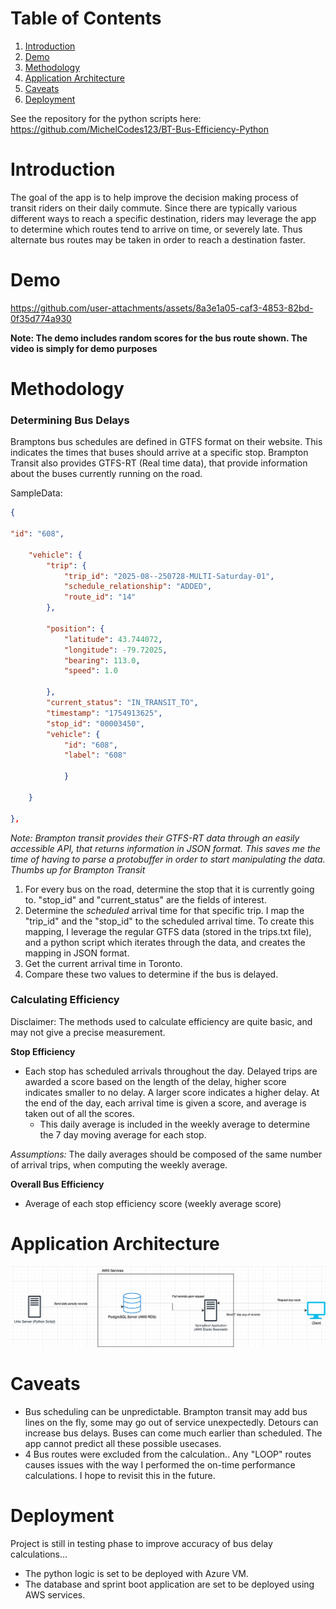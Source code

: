 # Table of Contents
1. [Introduction](#introduction)
2. [Demo](#demo)
2. [Methodology](#methodology)
3. [Application Architecture](#application-architecture)
4. [Caveats](#caveats) 
5. [Deployment](#deployment)

See the repository for the python scripts here: https://github.com/MichelCodes123/BT-Bus-Efficiency-Python

# Introduction 
The goal of the app is to help improve the decision making process of transit riders on their daily commute. Since there are typically various different ways to reach a specific destination, riders may leverage the app to determine which routes tend to arrive on time, or severely late. Thus alternate bus routes may be taken in order to reach a destination faster. 

# Demo 

https://github.com/user-attachments/assets/8a3e1a05-caf3-4853-82bd-0f35d774a930

**Note: The demo includes random scores for the bus route shown. The video is simply for demo purposes**

# Methodology 

### Determining Bus Delays
Bramptons bus schedules are defined in GTFS format on their website. This indicates the times that buses should arrive at a specific stop. Brampton Transit also provides GTFS-RT (Real time data), that provide information about the buses currently running on the road.

SampleData: 
```json
{

"id": "608",

	"vehicle": {
		"trip": {
			"trip_id": "2025-08--250728-MULTI-Saturday-01",
			"schedule_relationship": "ADDED",
			"route_id": "14"
		},
		
		"position": {
			"latitude": 43.744072,
			"longitude": -79.72025,
			"bearing": 113.0,
			"speed": 1.0
		
		},
		"current_status": "IN_TRANSIT_TO",
		"timestamp": "1754913625",
		"stop_id": "00003450",
		"vehicle": {
			"id": "608",
			"label": "608"
		
			}
		
	}

},
```

*Note: Brampton transit provides their GTFS-RT data through an easily accessible API, that returns information in JSON format. This saves me the time of having to parse a protobuffer in order to start manipulating the data. Thumbs up for Brampton Transit*

1. For every bus on the road, determine the stop that it is currently going to. "stop_id" and "current_status" are the fields of interest. 
2. Determine the *scheduled* arrival time for that specific trip. I map the "trip_id" and the "stop_id" to the scheduled arrival time. To create this mapping, I leverage the regular GTFS data (stored in the trips.txt file), and a python script which iterates through the data, and creates the mapping in JSON format. 
3. Get the current arrival time in Toronto.
4. Compare these two values to determine if the bus is delayed. 

### Calculating Efficiency
Disclaimer: The methods used to calculate efficiency are quite basic, and may not give a precise measurement.

**Stop Efficiency**
- Each stop has scheduled arrivals throughout the day. Delayed trips are awarded a score based on the length of the delay, higher score indicates smaller to no delay. A larger score indicates a higher delay. At the end of the day, each arrival time is given a score, and average is taken out of all the scores.
    - This daily average is included in the weekly average to determine the 7 day moving average for each stop. 

*Assumptions:*
The daily averages should be composed of the same number of arrival trips, when computing the weekly average. 

**Overall Bus Efficiency**
- Average of each stop efficiency score (weekly average score)


# Application Architecture 
![alt text](image.png)


# Caveats
- Bus scheduling can be unpredictable. Brampton transit may add bus lines on the fly, some may go out of service unexpectedly. Detours can increase bus delays. Buses can come much earlier than scheduled. The app cannot predict all these possible usecases.
- 4 Bus routes were excluded from the calculation.. Any "LOOP" routes causes issues with the way I performed the on-time performance calculations. I hope to revisit this in the future.

# Deployment
Project is still in testing phase to improve accuracy of bus delay calculations...
- The python logic is set to be deployed with Azure VM.
- The database and sprint boot application are set to be deployed using AWS services. 
